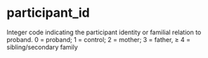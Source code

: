 # participant_id
Integer code indicating the participant identity or familial relation to proband. 0 = proband; 1 = control; 2 = mother; 3 = father, ≥ 4 = sibling/secondary family
